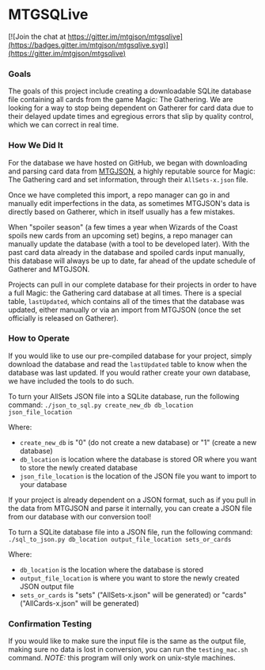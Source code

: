 # MTGSQLive

[![Join the chat at https://gitter.im/mtgjson/mtgsqlive](https://badges.gitter.im/mtgjson/mtgsqlive.svg)](https://gitter.im/mtgjson/mtgsqlive)

### Goals
The goals of this project include creating a downloadable SQLite database file containing all cards from the game Magic: The Gathering. We are looking for a way to stop being dependent on Gatherer for card data due to their delayed update times and egregious errors that slip by quality control, which we can correct in real time.


### How We Did It

For the database we have hosted on GitHub, we began with downloading and parsing card data from [MTGJSON](https://mtgjson.com), a highly reputable source for Magic: The Gathering card and set information, through their `AllSets-x.json` file.

Once we have completed this import, a repo manager can go in and manually edit imperfections in the data, as sometimes MTGJSON's data is directly based on Gatherer, which in itself usually has a few mistakes.

When "spoiler season" (a few times a year when Wizards of the Coast spoils new cards from an upcoming set) begins, a repo manager can manually update the database (with a tool to be developed later). With the past card data already in the database and spoiled cards input manually, this database will always be up to date, far ahead of the update schedule of Gatherer and MTGJSON. 

Projects can pull in our complete database for their projects in order to have a full Magic: the Gathering card database at all times. There is a special table, `lastUpdated`, which contains all of the times that the database was updated, either manually or via an import from MTGJSON (once the set officially is released on Gatherer).

### How to Operate

If you would like to use our pre-compiled database for your project, simply download the database and read the `lastUpdated` table to know when the database was last updated. If you would rather create your own database, we have included the tools to do such.

To turn your AllSets JSON file into a SQLite database, run the following command:
`./json_to_sql.py create_new_db db_location json_file_location`

Where:
* `create_new_db` is "0" (do not create a new database) or "1" (create a new database)
* `db_location` is location where the database is stored OR where you want to store the newly created database
* `json_file_location` is the location of the JSON file you want to import to your database

If your project is already dependent on a JSON format, such as if you pull in the data from MTGJSON and parse it internally, you can create a JSON file from our database with our conversion tool!


To turn a SQLite database file into a JSON file, run the following command:
`./sql_to_json.py db_location output_file_location sets_or_cards`

Where:
* `db_location` is the location where the database is stored
* `output_file_location` is where you want to store the newly created JSON output file
* `sets_or_cards` is "sets" ("AllSets-x.json" will be generated) or "cards" ("AllCards-x.json" will be generated)

### Confirmation Testing
If you would like to make sure the input file is the same as the output file, making sure no data is lost in conversion, you can run the `testing_mac.sh` command. *NOTE:* this program will only work on unix-style machines.